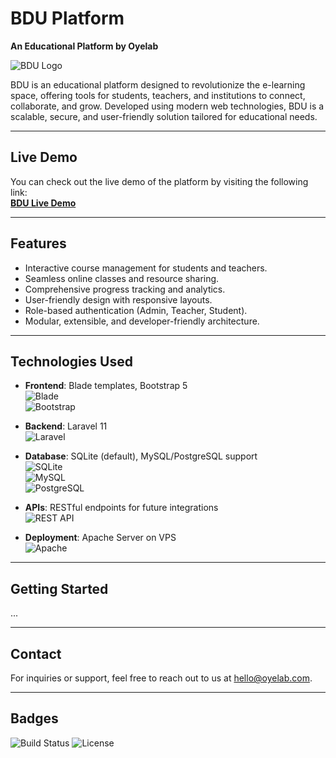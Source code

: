 # **BDU Platform**  
**An Educational Platform by Oyelab**  

![BDU Logo](https://bdu.oyelab.com/assets/bdu-logo-dark.svg)

BDU is an educational platform designed to revolutionize the e-learning space, offering tools for students, teachers, and institutions to connect, collaborate, and grow. Developed using modern web technologies, BDU is a scalable, secure, and user-friendly solution tailored for educational needs.

---

## **Live Demo**
You can check out the live demo of the platform by visiting the following link:  
[**BDU Live Demo**](http://bdu.oyelab.com)

---

## **Features**
- Interactive course management for students and teachers.
- Seamless online classes and resource sharing.
- Comprehensive progress tracking and analytics.
- User-friendly design with responsive layouts.
- Role-based authentication (Admin, Teacher, Student).
- Modular, extensible, and developer-friendly architecture.

---

## **Technologies Used**
- **Frontend**: Blade templates, Bootstrap 5  
  ![Blade](https://img.shields.io/badge/Powered%20by-Blade-0073A0?logo=blade&logoColor=white)  
  ![Bootstrap](https://img.shields.io/badge/Powered%20by-Bootstrap-563D7C?logo=bootstrap&logoColor=white)

- **Backend**: Laravel 11  
  ![Laravel](https://img.shields.io/badge/Powered%20by-Laravel-FF2D20?logo=laravel&logoColor=white)

- **Database**: SQLite (default), MySQL/PostgreSQL support  
  ![SQLite](https://img.shields.io/badge/Powered%20by-SQLite-003B57?logo=sqlite&logoColor=white)  
  ![MySQL](https://img.shields.io/badge/Powered%20by-MySQL-4479A1?logo=mysql&logoColor=white)  
  ![PostgreSQL](https://img.shields.io/badge/Powered%20by-PostgreSQL-336791?logo=postgresql&logoColor=white)

- **APIs**: RESTful endpoints for future integrations  
  ![REST API](https://img.shields.io/badge/Powered%20by-REST-25D366?logo=swagger&logoColor=white)

- **Deployment**: Apache Server on VPS  
  ![Apache](https://img.shields.io/badge/Powered%20by-Apache-DB2A27?logo=apache&logoColor=white)

---

## **Getting Started**

...  

---

## **Contact**

For inquiries or support, feel free to reach out to us at [hello@oyelab.com](mailto:hello@oyelab.com).

---

## **Badges**
![Build Status](https://img.shields.io/badge/build-passing-brightgreen)
![License](https://img.shields.io/badge/license-MIT-blue)